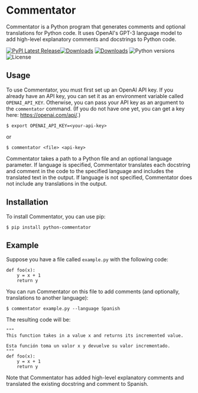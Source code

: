 # Commentator

Commentator is a Python program that generates comments and optional
translations for Python code. It uses OpenAI's GPT-3 language model to
add high-level explanatory comments and docstrings to Python code.

[![PyPI Latest Release](https://img.shields.io/pypi/v/python-commentator.svg)](https://pypi.org/project/python-commentator/)[![Downloads](https://pepy.tech/badge/python-commentator)](https://pepy.tech/project/python-commentator) [![Downloads](https://pepy.tech/badge/python-commentator/month)](https://pepy.tech/project/python-commentator) ![Python versions](https://img.shields.io/pypi/pyversions/python-commentator.svg?style=flat-square) ![License](https://img.shields.io/github/license/plasma-umass/python-commentator)

## Usage

To use Commentator, you must first set up an OpenAI API key. If you
already have an API key, you can set it as an environment variable
called `OPENAI_API_KEY`. Otherwise, you can pass your API key as an
argument to the `commentator` command. (If you do not have one yet,
you can get a key here: https://openai.com/api/.)

```
$ export OPENAI_API_KEY=<your-api-key>
```

or

```
$ commentator <file> <api-key>
```

Commentator takes a path to a Python file and an optional language
parameter. If language is specified, Commentator translates each
docstring and comment in the code to the specified language and
includes the translated text in the output. If language is not
specified, Commentator does not include any translations in the
output.


## Installation

To install Commentator, you can use pip:

```
$ pip install python-commentator
```

## Example

Suppose you have a file called `example.py` with the following code:

```
def foo(x):
    y = x + 1
    return y
```

You can run Commentator on this file to add comments (and optionally, translations to another language):

```
$ commentator example.py --language Spanish
```

The resulting code will be:

```
"""
This function takes in a value x and returns its incremented value.

Esta función toma un valor x y devuelve su valor incrementado.
"""
def foo(x):
    y = x + 1
    return y
```

Note that Commentator has added high-level explanatory comments and
translated the existing docstring and comment to Spanish.




